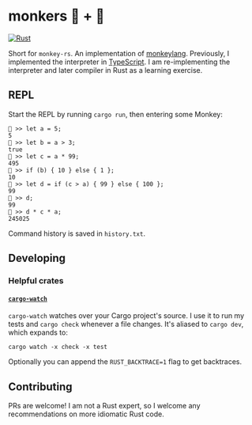 # monkers 🐒 + 🦀

[![Rust](https://github.com/poteto/monkers/actions/workflows/rust.yml/badge.svg?branch=master)](https://github.com/poteto/monkers/actions/workflows/rust.yml)

Short for `monkey-rs`. An implementation of [monkeylang](https://monkeylang.org/). Previously, I implemented the interpreter in [TypeScript](https://github.com/poteto/boba-js). I am re-implementing the interpreter and later compiler in Rust as a learning exercise.

## REPL

Start the REPL by running `cargo run`, then entering some Monkey:

```
🐒 >> let a = 5;
5
🐒 >> let b = a > 3;
true
🐒 >> let c = a * 99;
495
🐒 >> if (b) { 10 } else { 1 };
10
🐒 >> let d = if (c > a) { 99 } else { 100 };
99
🐒 >> d;
99
🐒 >> d * c * a;
245025
```

Command history is saved in `history.txt`.

## Developing

### Helpful crates

#### [`cargo-watch`](https://github.com/passcod/cargo-watch)

`cargo-watch` watches over your Cargo project's source. I use it to run my tests and `cargo check` whenever a file changes. It's aliased to `cargo dev`, which expands to:

```
cargo watch -x check -x test
```

Optionally you can append the `RUST_BACKTRACE=1` flag to get backtraces.

## Contributing

PRs are welcome! I am not a Rust expert, so I welcome any recommendations on more idiomatic Rust code.
